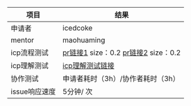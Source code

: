 项目| 结果
-- | --
申请者 | icedcoke
mentor | maohuaming
icp流程测试 | [pr链接1](https://github.com/icedcoke/repo/pull/3) size：0.2   [pr链接2](https://github.com/icedcoke/repo/pull/5) size：0.2
icp理解测试 | [icp理解测试链接](https://github.com/icedcoke/repo/issues/6)
协作测试 | 申请者耗时（3h）/协作者耗时（3h）
issue响应速度 | 5分钟/ 次